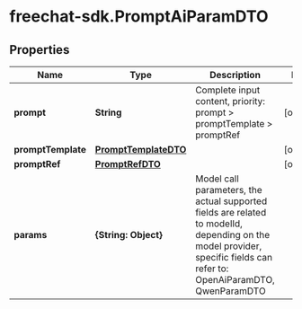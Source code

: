 # freechat-sdk.PromptAiParamDTO

## Properties

Name | Type | Description | Notes
------------ | ------------- | ------------- | -------------
**prompt** | **String** | Complete input content, priority: prompt &gt; promptTemplate &gt; promptRef | [optional] 
**promptTemplate** | [**PromptTemplateDTO**](PromptTemplateDTO.md) |  | [optional] 
**promptRef** | [**PromptRefDTO**](PromptRefDTO.md) |  | [optional] 
**params** | **{String: Object}** | Model call parameters, the actual supported fields are related to modelId, depending on the model provider, specific fields can refer to: OpenAiParamDTO, QwenParamDTO | 


